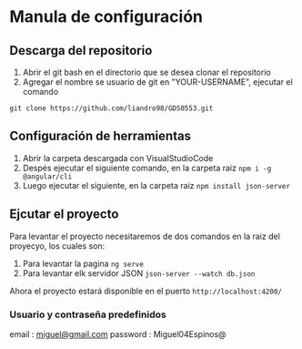 # Manula de configuración

## Descarga del repositorio

1. Abrir el git bash en el directorio que se desea clonar el repositorio
2. Agregar el nombre se usuario de git en "YOUR-USERNAME", ejecutar el comando
   
`git clone https://github.com/liandro98/GDS0553.git`

## Configuración de herramientas
1. Abrir la carpeta descargada con VisualStudioCode
2. Despés ejecutar el siguiente comando, en la carpeta raiz
`npm i -g @angular/cli`
3. Luego ejecutar el siguiente, en la carpeta raiz
`npm install json-server`

## Ejcutar el proyecto
Para levantar el proyecto necesitaremos de dos comandos en la raiz del proyecyo, los cuales son:
1. Para levantar la pagina
`ng serve`
2. Para levantar elk servidor JSON
`json-server --watch db.json`

Ahora el proyecto estará disponible en el puerto `http://localhost:4200/`

### Usuario y contraseña predefinidos 
email : miguel@gmail.com
password : Miguel04Espinos@


